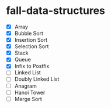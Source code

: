 # fall-data-structures

- [x] Array
- [x] Bubble Sort
- [x] Insertion Sort
- [x] Selection Sort
- [x] Stack
- [x] Queue
- [x] Infix to Postfix
- [ ] Linked List
- [ ] Doubly Linked List
- [ ] Anagram
- [ ] Hanoi Tower
- [ ] Merge Sort
